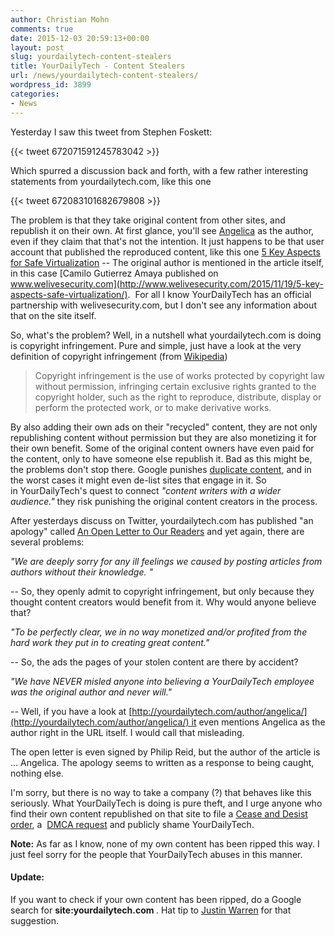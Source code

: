 ```yaml
---
author: Christian Mohn
comments: true
date: 2015-12-03 20:59:13+00:00
layout: post
slug: yourdailytech-content-stealers
title: YourDailyTech - Content Stealers
url: /news/yourdailytech-content-stealers/
wordpress_id: 3899
categories:
- News
---
```


Yesterday I saw this tweet from Stephen Foskett:

{{< tweet 672071591245783042 >}}

Which spurred a discussion back and forth, with a few rather interesting statements from yourdailytech.com, like this one

{{< tweet 672083101682679808 >}}


<!--more-->


The problem is that they take original content from other sites, and republish it on their own. At first glance, you'll see [Angelica](http://yourdailytech.com/author/angelica/) as the author, even if they claim that that's not the intention. It just happens to be that user account that published the reproduced content, like this one [5 Key Aspects for Safe Virtualization](http://yourdailytech.com/2015/12/01/5-key-aspects-for-safe-virtualization/) -- The original author is mentioned in the article itself, in this case [Camilo Gutierrez Amaya published on www.welivesecurity.com](http://www.welivesecurity.com/2015/11/19/5-key-aspects-safe-virtualization/).  For all I know YourDailyTech has an official partnership with welivesecurity.com, but I don't see any information about that on the site itself.

So, what's the problem? Well, in a nutshell what yourdailytech.com is doing is copyright infringement. Pure and simple, just have a look at the very definition of copyright infringement (from [Wikipedia](https://en.wikipedia.org/wiki/Copyright_infringement))



<blockquote>Copyright infringement is the use of works protected by copyright law without permission, infringing certain exclusive rights granted to the copyright holder, such as the right to reproduce, distribute, display or perform the protected work, or to make derivative works.</blockquote>



By also adding their own ads on their "recycled" content, they are not only republishing content without permission but they are also monetizing it for their own benefit. Some of the original content owners have even paid for the content, only to have someone else republish it. Bad as this might be, the problems don't stop there. Google punishes [duplicate content](https://support.google.com/webmasters/answer/66359?hl=en), and in the worst cases it might even de-list sites that engage in it. So in YourDailyTech's quest to connect _"content writers with a wider audience."_ they risk punishing the original content creators in the process.

After yesterdays discuss on Twitter, yourdailytech.com has published "an apology" called [An Open Letter to Our Readers](http://yourdailytech.com/2015/12/03/an-open-letter-to-our-readers/) and yet again, there are several problems:

_"We are deeply sorry for any ill feelings we caused by posting articles from authors without their knowledge. "_

-- So, they openly admit to copyright infringement, but only because they thought content creators would benefit from it. Why would anyone believe that?

_"To be perfectly clear, we in no way monetized and/or profited from the hard work they put in to creating great content."_

-- So, the ads the pages of your stolen content are there by accident?

_"We have NEVER misled anyone into believing a YourDailyTech employee was the original author and never will."_

-- Well, if you have a look at [http://yourdailytech.com/author/angelica/](http://yourdailytech.com/author/angelica/) it even mentions Angelica as the author right in the URL itself. I would call that misleading.

The open letter is even signed by Philip Reid, but the author of the article is ... Angelica. The apology seems to written as a response to being caught, nothing else.

I'm sorry, but there is no way to take a company (?) that behaves like this seriously. What YourDailyTech is doing is pure theft, and I urge anyone who find their own content republished on that site to file a [Cease and Desist order](https://www.plagiarismtoday.com/stock-letters/), a  [DMCA request](https://support.google.com/legal/answer/1120734) and publicly shame YourDailyTech.

**Note:** As far as I know, none of my own content has been ripped this way. I just feel sorry for the people that YourDailyTech abuses in this manner.



#### Update:



If you want to check if your own content has been ripped, do a Google search for **site:yourdailytech.com <your name>**. Hat tip to [Justin Warren](https://twitter.com/jpwarren/status/672538448092246016) for that suggestion.
